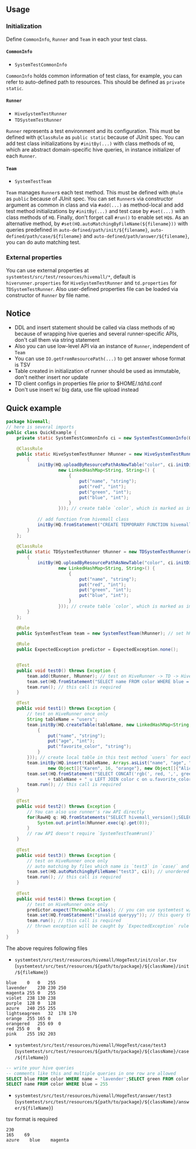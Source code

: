 ## Usage

### Initialization

Define `CommonInfo`, `Runner` and `Team` in each your test class.

#### `CommonInfo`

* `SystemTestCommonInfo`

`CommonInfo` holds common information of test class, for example,
you can refer to auto-defined path to resources. This should be defined as `private static`.


#### `Runner`

* `HiveSystemTestRunner`
* `TDSystemTestRunner`

`Runner` represents a test environment and its configuration. This must be defined with `@ClassRule`
as `public static` because of JUnit spec. You can add test class initializations by `#initBy(...)`
with class methods of `HQ`, which are abstract domain-specific hive queries, in instance initializer
of each `Runner`.


#### `Team`

* `SystemTestTeam`

`Team` manages `Runner`s each test method. This must be defined with `@Rule` as `public` because of
JUnit spec. You can set `Runner`s via constructor argument as common in class and via `#add(...)`
as method-local and add test method initializations by `#initBy(...)` and test case by `#set(...)`
with class methods of `HQ`. Finally, don't forget call `#run()` to enable set `HQ`s.
As an alternative method, by `#set(HQ.autoMatchingByFileName(${filename}))` with queries predefined in
`auto-defined/path/init/${filename}`, `auto-defined/path/case/${filename}` and
`auto-defined/path/answer/${filename}`, you can do auto matching test.


### External properties

You can use external properties at `systemtest/src/test/resources/hivemall/*`, default is `hiverunner.properties`
for `HiveSystemTestRunner` and `td.properties` for `TDSystemTestRunner`. Also user-defined properties file can
be loaded via constructor of `Runner` by file name.


## Notice

* DDL and insert statement should be called via class methods of `HQ` because of wrapping hive queries
and several runner-specific APIs, don't call them via string statement
* Also you can use low-level API via an instance of `Runner`, independent of `Team`
* You can use `IO.getFromResourcePath(...)` to get answer whose format is TSV
* Table created in initialization of runner should be used as immutable, don't neither insert nor update
* TD client configs in properties file prior to $HOME/.td/td.conf
* Don't use insert w/ big data, use file upload instead

## Quick example

```java
package hivemall;
// here is several imports
public class QuickExample {
    private static SystemTestCommonInfo ci = new SystemTestCommonInfo(QuickExample.class);

    @ClassRule
    public static HiveSystemTestRunner hRunner = new HiveSystemTestRunner(ci) {
        {
            initBy(HQ.uploadByResourcePathAsNewTable("color", ci.initDir + "color.tsv",
                    new LinkedHashMap<String, String>() {
                        {
                            put("name", "string");
                            put("red", "int");
                            put("green", "int");
                            put("blue", "int");
                        }
                    })); // create table `color`, which is marked as immutable, for this test class
                    
            // add function from hivemall class
            initBy(HQ.fromStatement("CREATE TEMPORARY FUNCTION hivemall_version as 'hivemall.HivemallVersionUDF'"));
        }
    };
    
    @ClassRule
    public static TDSystemTestRunner tRunner = new TDSystemTestRunner(ci) {
        {
            initBy(HQ.uploadByResourcePathAsNewTable("color", ci.initDir + "color.tsv",
                    new LinkedHashMap<String, String>() {
                        {
                            put("name", "string");
                            put("red", "int");
                            put("green", "int");
                            put("blue", "int");
                        }
                    })); // create table `color`, which is marked as immutable, for this test class
        }
    };

    @Rule
    public SystemTestTeam team = new SystemTestTeam(hRunner); // set hRunner as default runner
    
    @Rule
    public ExpectedException predictor = ExpectedException.none(); 


    @Test
    public void test0() throws Exception {
        team.add(tRunner, hRunner); // test on HiveRunner -> TD -> HiveRunner (NOTE: state of DB is retained in each runner)
        team.set(HQ.fromStatement("SELECT name FROM color WHERE blue = 255 ORDER BY name"), "azure\tblue\tmagenta", true); // ordered test
        team.run(); // this call is required
    }

    @Test
    public void test1() throws Exception {
        // test on HiveRunner once only
        String tableName = "users";
        team.initBy(HQ.createTable(tableName, new LinkedHashMap<String, String>() {
            {
                put("name", "string");
                put("age", "int");
                put("favorite_color", "string");
            }
        })); // create local table in this test method `users` for each set runner(only hRunner here)
        team.initBy(HQ.insert(tableName, Arrays.asList("name", "age", "favorite_color"), Arrays.asList(
                new Object[]{"Karen", 16, "orange"}, new Object[]{"Alice", 17, "pink"}))); // insert into `users`
        team.set(HQ.fromStatement("SELECT CONCAT('rgb(', red, ',', green, ',', blue, ')') FROM "
                + tableName + " u LEFT JOIN color c on u.favorite_color = c.name"), "rgb(255,165,0)\trgb(255,192,203)"); // unordered test
        team.run(); // this call is required
    }
    
    @Test
    public void test2() throws Exception {
        // You can also use runner's raw API directly
        for(RawHQ q: HQ.fromStatements("SELECT hivemall_version();SELECT hivemall_version();")) {
            System.out.println(hRunner.exec(q).get(0));
        }
        // raw API doesn't require `SystemTestTeam#run()`
    }
    
    @Test
    public void test3() throws Exception {
        // test on HiveRunner once only
        // auto matching by files which name is `test3` in `case/` and `answer/`
        team.set(HQ.autoMatchingByFileName("test3", ci)); // unordered test
        team.run(); // this call is required
    }
    
    @Test
    public void test4() throws Exception {
        // test on HiveRunner once only
        predictor.expect(Throwable.class); // you can use systemtest w/ other rules 
        team.set(HQ.fromStatement("invalid queryyy")); // this query throws an exception
        team.run(); // this call is required
        // thrown exception will be caught by `ExpectedException` rule
    }
}
```

The above requires following files

* `systemtest/src/test/resources/hivemall/HogeTest/init/color.tsv` (`systemtest/src/test/resources/${path/to/package}/${className}/init/${fileName}`)

```tsv
blue	0	0	255
lavender	230	230	250
magenta	255	0	255
violet	238	130	238
purple	128	0	128
azure	240	255	255
lightseagreen	32	178	170
orange	255	165	0
orangered	255	69	0
red	255	0	0
pink	255	192	203
```

* `systemtest/src/test/resources/hivemall/HogeTest/case/test3` (`systemtest/src/test/resources/${path/to/package}/${className}/case/${fileName}`)

```sql
-- write your hive queries
-- comments like this and multiple queries in one row are allowed
SELECT blue FROM color WHERE name = 'lavender';SELECT green FROM color WHERE name LIKE 'orange%' 
SELECT name FROM color WHERE blue = 255
```

* `systemtest/src/test/resources/hivemall/HogeTest/answer/test3` (`systemtest/src/test/resources/${path/to/package}/${className}/answer/${fileName}`)

tsv format is required

```tsv
230
165    69
azure    blue    magenta
```
